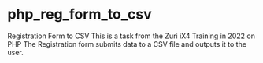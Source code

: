 # php_reg_form_to_csv
Registration Form to CSV
This is a task from the Zuri iX4 Training in 2022 on PHP
The Registration form submits data to a CSV file and outputs it to the user.
